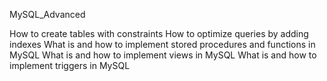 MySQL_Advanced

How to create tables with constraints
How to optimize queries by adding indexes
What is and how to implement stored procedures and functions in MySQL
What is and how to implement views in MySQL
What is and how to implement triggers in MySQL
